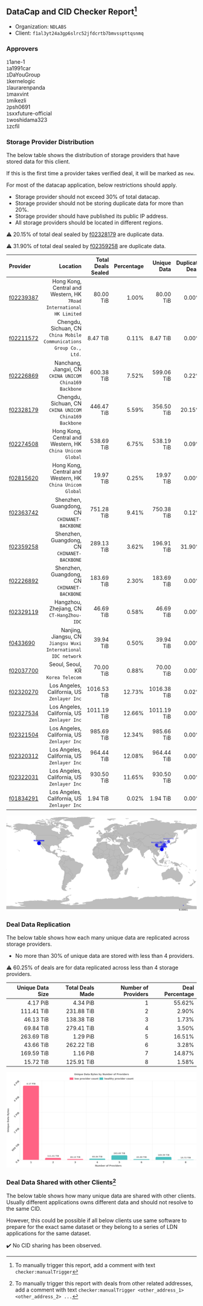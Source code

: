## DataCap and CID Checker Report[^1]
 - Organization: `NDLABS`
 - Client: `f1al3yt24a3gp6slrc52jfdcrtb7bmvsspttqsnmq`
### Approvers
`1`1ane-1<br/>`1`a1991car<br/>`1`DaYouGroup<br/>`1`kernelogic<br/>`1`laurarenpanda<br/>`1`maxvint<br/>`1`mikezli<br/>`2`psh0691<br/>`1`sxxfuture-official<br/>`1`woshidama323<br/>`1`zcfil

### Storage Provider Distribution
The below table shows the distribution of storage providers that have stored data for this client.

If this is the first time a provider takes verified deal, it will be marked as `new`.

For most of the datacap application, below restrictions should apply.
 - Storage provider should not exceed 30% of total datacap.
 - Storage provider should not be storing duplicate data for more than 20%.
 - Storage provider should have published its public IP address.
 - All storage providers should be located in different regions.

⚠️ 20.15% of total deal sealed by [f02328179](https://filfox.info/en/address/f02328179) are duplicate data.

⚠️ 31.90% of total deal sealed by [f02359258](https://filfox.info/en/address/f02359258) are duplicate data.

| Provider                                              |                                                                Location | Total Deals Sealed | Percentage | Unique Data | Duplicate Deals |
| :---------------------------------------------------- | ----------------------------------------------------------------------: | -----------------: | ---------: | ----------: | --------------: |
| [f02239387](https://filfox.info/en/address/f02239387) | Hong Kong, Central and Western, HK<br/>`7Road International HK Limited` |          80.00 TiB |      1.00% |   80.00 TiB |           0.00% |
| [f02211572](https://filfox.info/en/address/f02211572) |  Chengdu, Sichuan, CN<br/>`China Mobile Communications Group Co., Ltd.` |           8.47 TiB |      0.11% |    8.47 TiB |           0.00% |
| [f02226869](https://filfox.info/en/address/f02226869) |              Nanchang, Jiangxi, CN<br/>`CHINA UNICOM China169 Backbone` |         600.38 TiB |      7.52% |  599.06 TiB |           0.22% |
| [f02328179](https://filfox.info/en/address/f02328179) |               Chengdu, Sichuan, CN<br/>`CHINA UNICOM China169 Backbone` |         446.47 TiB |      5.59% |  356.50 TiB |          20.15% |
| [f02274508](https://filfox.info/en/address/f02274508) |            Hong Kong, Central and Western, HK<br/>`China Unicom Global` |         538.69 TiB |      6.75% |  538.19 TiB |           0.09% |
| [f02815620](https://filfox.info/en/address/f02815620) |            Hong Kong, Central and Western, HK<br/>`China Unicom Global` |          19.97 TiB |      0.25% |   19.97 TiB |           0.00% |
| [f02363742](https://filfox.info/en/address/f02363742) |                         Shenzhen, Guangdong, CN<br/>`CHINANET-BACKBONE` |         751.28 TiB |      9.41% |  750.38 TiB |           0.12% |
| [f02359258](https://filfox.info/en/address/f02359258) |                         Shenzhen, Guangdong, CN<br/>`CHINANET-BACKBONE` |         289.13 TiB |      3.62% |  196.91 TiB |          31.90% |
| [f02226892](https://filfox.info/en/address/f02226892) |                         Shenzhen, Guangdong, CN<br/>`CHINANET-BACKBONE` |         183.69 TiB |      2.30% |  183.69 TiB |           0.00% |
| [f02329119](https://filfox.info/en/address/f02329119) |                            Hangzhou, Zhejiang, CN<br/>`CT-HangZhou-IDC` |          46.69 TiB |      0.58% |   46.69 TiB |           0.00% |
| [f0433690](https://filfox.info/en/address/f0433690)   |       Nanjing, Jiangsu, CN<br/>`Jiangsu Wuxi International IDC network` |          39.94 TiB |      0.50% |   39.94 TiB |           0.00% |
| [f02037700](https://filfox.info/en/address/f02037700) |                                    Seoul, Seoul, KR<br/>`Korea Telecom` |          70.00 TiB |      0.88% |   70.00 TiB |           0.00% |
| [f02320270](https://filfox.info/en/address/f02320270) |                          Los Angeles, California, US<br/>`Zenlayer Inc` |        1016.53 TiB |     12.73% | 1016.38 TiB |           0.02% |
| [f02327534](https://filfox.info/en/address/f02327534) |                          Los Angeles, California, US<br/>`Zenlayer Inc` |        1011.19 TiB |     12.66% | 1011.19 TiB |           0.00% |
| [f02321504](https://filfox.info/en/address/f02321504) |                          Los Angeles, California, US<br/>`Zenlayer Inc` |         985.69 TiB |     12.34% |  985.66 TiB |           0.00% |
| [f02320312](https://filfox.info/en/address/f02320312) |                          Los Angeles, California, US<br/>`Zenlayer Inc` |         964.44 TiB |     12.08% |  964.44 TiB |           0.00% |
| [f02322031](https://filfox.info/en/address/f02322031) |                          Los Angeles, California, US<br/>`Zenlayer Inc` |         930.50 TiB |     11.65% |  930.50 TiB |           0.00% |
| [f01834291](https://filfox.info/en/address/f01834291) |                          Los Angeles, California, US<br/>`Zenlayer Inc` |           1.94 TiB |      0.02% |    1.94 TiB |           0.00% |

<img src="https://raw.githubusercontent.com/data-preservation-programs/filplus-checker-assets/main/filecoin-project/filecoin-plus-large-datasets/issues/2084/1696734858765.png"/>

### Deal Data Replication
The below table shows how each many unique data are replicated across storage providers.

- No more than 30% of unique data are stored with less than 4 providers.

⚠️ 60.25% of deals are for data replicated across less than 4 storage providers.

| Unique Data Size | Total Deals Made | Number of Providers | Deal Percentage |
| ---------------: | ---------------: | ------------------: | --------------: |
|         4.17 PiB |         4.34 PiB |                   1 |          55.62% |
|       111.41 TiB |       231.88 TiB |                   2 |           2.90% |
|        46.13 TiB |       138.38 TiB |                   3 |           1.73% |
|        69.84 TiB |       279.41 TiB |                   4 |           3.50% |
|       263.69 TiB |         1.29 PiB |                   5 |          16.51% |
|        43.66 TiB |       262.22 TiB |                   6 |           3.28% |
|       169.59 TiB |         1.16 PiB |                   7 |          14.87% |
|        15.72 TiB |       125.91 TiB |                   8 |           1.58% |

<img src="https://raw.githubusercontent.com/data-preservation-programs/filplus-checker-assets/main/filecoin-project/filecoin-plus-large-datasets/issues/2084/1696734859644.png"/>

### Deal Data Shared with other Clients[^3]
The below table shows how many unique data are shared with other clients.
Usually different applications owns different data and should not resolve to the same CID.

However, this could be possible if all below clients use same software to prepare for the exact same dataset or they belong to a series of LDN applications for the same dataset.

✔️ No CID sharing has been observed.

[^1]: To manually trigger this report, add a comment with text `checker:manualTrigger`

[^2]: Deals from those addresses are combined into this report as they are specified with `checker:manualTrigger`

[^3]: To manually trigger this report with deals from other related addresses, add a comment with text `checker:manualTrigger <other_address_1> <other_address_2> ...`
